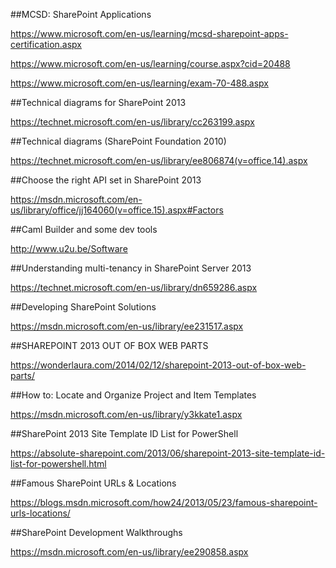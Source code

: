 ##MCSD: SharePoint Applications

https://www.microsoft.com/en-us/learning/mcsd-sharepoint-apps-certification.aspx

https://www.microsoft.com/en-us/learning/course.aspx?cid=20488

https://www.microsoft.com/en-us/learning/exam-70-488.aspx

##Technical diagrams for SharePoint 2013

https://technet.microsoft.com/en-us/library/cc263199.aspx

##Technical diagrams (SharePoint Foundation 2010)

https://technet.microsoft.com/en-us/library/ee806874(v=office.14).aspx

##Choose the right API set in SharePoint 2013

https://msdn.microsoft.com/en-us/library/office/jj164060(v=office.15).aspx#Factors

##Caml Builder and some dev tools

http://www.u2u.be/Software

##Understanding multi-tenancy in SharePoint Server 2013

https://technet.microsoft.com/en-us/library/dn659286.aspx

##Developing SharePoint Solutions

https://msdn.microsoft.com/en-us/library/ee231517.aspx

##SHAREPOINT 2013 OUT OF BOX WEB PARTS

https://wonderlaura.com/2014/02/12/sharepoint-2013-out-of-box-web-parts/

##How to: Locate and Organize Project and Item Templates

https://msdn.microsoft.com/en-us/library/y3kkate1.aspx


##SharePoint 2013 Site Template ID List for PowerShell

https://absolute-sharepoint.com/2013/06/sharepoint-2013-site-template-id-list-for-powershell.html


##Famous SharePoint URLs & Locations

https://blogs.msdn.microsoft.com/how24/2013/05/23/famous-sharepoint-urls-locations/

##SharePoint Development Walkthroughs

https://msdn.microsoft.com/en-us/library/ee290858.aspx



